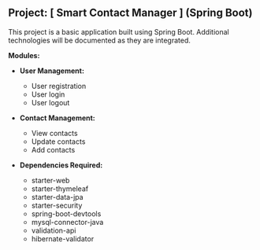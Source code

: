 ## Project: [ Smart Contact Manager ] (Spring Boot)

This project is a basic application built using Spring Boot. Additional technologies will be documented as they are integrated.

**Modules:**

* **User Management:**
    * User registration
    * User login
    * User logout

* **Contact Management:**
    * View contacts
    * Update contacts
    * Add contacts


* **Dependencies Required:**
    * starter-web
    * starter-thymeleaf
    * starter-data-jpa
    * starter-security
    * spring-boot-devtools
    * mysql-connector-java
    * validation-api
    * hibernate-validator
                             